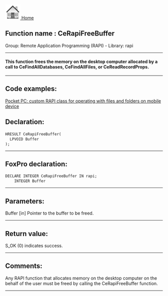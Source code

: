 [<img src="../../images/home.png"> Home ](https://github.com/VFPX/Win32API)  

## Function name : CeRapiFreeBuffer
Group: Remote Application Programming (RAPI) - Library: rapi    
***  


#### This function frees the memory on the desktop computer allocated by a call to CeFindAllDatabases, CeFindAllFiles, or CeReadRecordProps. 
***  


## Code examples:
[Pocket PC: custom RAPI class for operating with files and folders on mobile device](../../samples/sample_448.md)  

## Declaration:
```foxpro  
HRESULT CeRapiFreeBuffer(
  LPVOID Buffer
);  
```  
***  


## FoxPro declaration:
```foxpro  
DECLARE INTEGER CeRapiFreeBuffer IN rapi;
	INTEGER Buffer  
```  
***  


## Parameters:
Buffer 
[in] Pointer to the buffer to be freed.   
***  


## Return value:
S_OK (0) indicates success.  
***  


## Comments:
Any RAPI function that allocates memory on the desktop computer on the behalf of the user must be freed by calling the CeRapiFreeBuffer function.  
  
***  

